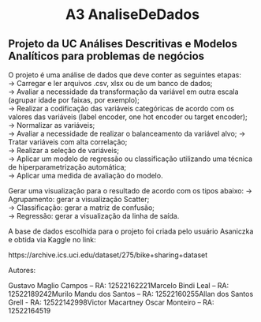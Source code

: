 <h1 align="center">A3 AnaliseDeDados</h1>
<h2>Projeto da UC Análises Descritivas e Modelos Analíticos para problemas de negócios</h2>

O projeto é uma análise de dados que deve conter as seguintes etapas:</br>
-> Carregar e ler arquivos .csv, xlsx ou de um banco de dados;</br>
-> Avaliar a necessidade da transformação da variável em outra escala (agrupar idade por faixas, por exemplo);</br>
-> Realizar a codificação das variáveis categóricas de acordo com os valores das variáveis (label encoder, one hot encoder ou target encoder);</br>
-> Normalizar as variáveis;</br>
-> Avaliar a necessidade de realizar o balanceamento da variável alvo;
-> Tratar variáveis com alta correlação;</br>
-> Realizar a seleção de variáveis;</br>
-> Aplicar um modelo de regressão ou classificação utilizando uma técnica de hiperparametrização automática;</br>
-> Aplicar uma medida de avaliação do modelo.

Gerar uma visualização para o resultado de acordo com os tipos abaixo:
  -> Agrupamento: gerar a visualização Scatter;</br>
  -> Classificação: gerar a matriz de confusão;</br>
  -> Regressão: gerar a visualização da linha de saída.</br>

<p>A base de dados escolhida para o projeto foi criada pelo usuário Asaniczka e obtida via Kaggle no link:</p>
<a>https://archive.ics.uci.edu/dataset/275/bike+sharing+dataset</a>

Autores:
<table>
  <tr>Gustavo Maglio Campos – RA: 12522162221</tr>
  <tr>Marcelo Bindi Leal – RA: 12522189242</tr>
  <tr>Murilo Mandu dos Santos – RA: 12522160255</tr>
  <tr>Allan dos Santos Grell - RA: 12522142998</tr>
  <tr>Victor Macartney Oscar Monteiro – RA: 12522164519</tr>
</table>
